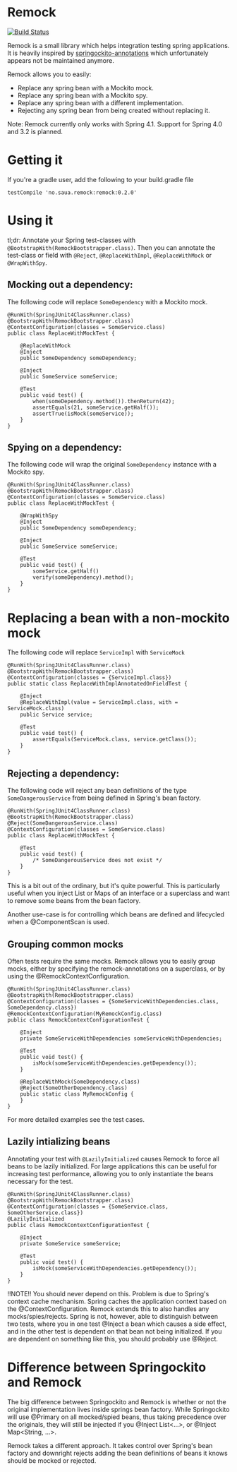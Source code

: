 # Remock

[![Build Status](https://travis-ci.org/ksaua/remock.svg?branch=master)](https://travis-ci.org/ksaua/remock)

Remock is a small library which helps integration testing spring applications.
It is heavily inspired by [springockito-annotations](https://bitbucket.org/kubek2k/springockito/wiki/Home) which
unfortunately appears not be maintained anymore.

Remock allows you to easily:

* Replace any spring bean with a Mockito mock.
* Replace any spring bean with a Mockito spy.
* Replace any spring bean with a different implementation.
* Rejecting any spring bean from being created without replacing it.

Note: Remock currently only works with Spring 4.1. Support for Spring 4.0 and 3.2 is planned.

# Getting it

If you're a gradle user, add the following to your build.gradle file

    testCompile 'no.saua.remock:remock:0.2.0'

# Using it

tl;dr: Annotate your Spring test-classes with `@BootstrapWith(RemockBootstrapper.class)`. Then you can annotate the
test-class or field with `@Reject`, `@ReplaceWithImpl`, `@ReplaceWithMock` or `@WrapWithSpy`.

## Mocking out a dependency:

The following code will replace `SomeDependency` with a Mockito mock.

    @RunWith(SpringJUnit4ClassRunner.class)
    @BootstrapWith(RemockBootstrapper.class)
    @ContextConfiguration(classes = SomeService.class)
    public class ReplaceWithMockTest {

        @ReplaceWithMock
        @Inject
        public SomeDependency someDependency;

        @Inject
        public SomeService someService;

        @Test
        public void test() {
            when(someDependency.method()).thenReturn(42);
            assertEquals(21, someService.getHalf());
            assertTrue(isMock(someService));
        }
    }

## Spying on a dependency:

The following code will wrap the original `SomeDependency` instance with a Mockito spy.

    @RunWith(SpringJUnit4ClassRunner.class)
    @BootstrapWith(RemockBootstrapper.class)
    @ContextConfiguration(classes = SomeService.class)
    public class ReplaceWithMockTest {

        @WrapWithSpy
        @Inject
        public SomeDependency someDependency;

        @Inject
        public SomeService someService;

        @Test
        public void test() {
            someService.getHalf()
            verify(someDependency).method();
        }
    }

# Replacing a bean with a non-mockito mock

The following code will replace `ServiceImpl` with `ServiceMock`

    @RunWith(SpringJUnit4ClassRunner.class)
    @BootstrapWith(RemockBootstrapper.class)
    @ContextConfiguration(classes = {ServiceImpl.class})
    public static class ReplaceWithImplAnnotatedOnFieldTest {

        @Inject
        @ReplaceWithImpl(value = ServiceImpl.class, with = ServiceMock.class)
        public Service service;

        @Test
        public void test() {
            assertEquals(ServiceMock.class, service.getClass());
        }
    }

## Rejecting a dependency:

The following code will reject any bean definitions of the type `SomeDangerousService` from being defined in
Spring's bean factory.

    @RunWith(SpringJUnit4ClassRunner.class)
    @BootstrapWith(RemockBootstrapper.class)
    @Reject(SomeDangerousService.class)
    @ContextConfiguration(classes = SomeService.class)
    public class ReplaceWithMockTest {

        @Test
        public void test() {
            /* SomeDangerousService does not exist */
        }
    }

This is a bit out of the ordinary, but it's quite powerful. This is particularly useful when you inject List or Maps of
 an interface or a superclass and want to remove some beans from the bean factory.

Another use-case is for controlling which beans are defined and lifecycled when a @ComponentScan is used.

## Grouping common mocks

Often tests require the same mocks. Remock allows you to easily group mocks, either by specifying the remock-annotations
on a superclass, or by using the @RemockContextConfiguration.

    @RunWith(SpringJUnit4ClassRunner.class)
    @BootstrapWith(RemockBootstrapper.class)
    @ContextConfiguration(classes = {SomeServiceWithDependencies.class, SomeDependency.class})
    @RemockContextConfiguration(MyRemockConfig.class)
    public class RemockContextConfigurationTest {

        @Inject
        private SomeServiceWithDependencies someServiceWithDependencies;

        @Test
        public void test() {
            isMock(someServiceWithDependencies.getDependency());
        }

        @ReplaceWithMock(SomeDependency.class)
        @Reject(SomeOtherDependency.class)
        public static class MyRemockConfig {
        }
    }

For more detailed examples see the test cases.

## Lazily intializing beans

Annotating your test with `@LazilyInitialized` causes Remock to force all beans to be lazily initialized. For large
applications this can be useful for increasing test performance, allowing you to only instantiate the beans necessary
for the test.

    @RunWith(SpringJUnit4ClassRunner.class)
    @BootstrapWith(RemockBootstrapper.class)
    @ContextConfiguration(classes = {SomeService.class, SomeOtherService.class})
    @LazilyInitialized
    public class RemockContextConfigurationTest {

        @Inject
        private SomeService someService;

        @Test
        public void test() {
            isMock(someServiceWithDependencies.getDependency());
        }
    }



!!NOTE!! You should never depend on this. Problem is due to Spring's context cache mechanism. Spring caches the
application context based on the @ContextConfiguration. Remock extends this to also handles any
mocks/spies/rejects. Spring is not, however, able to distinguish between two tests, where you in one test @Inject a bean
which causes a side effect, and in the other test is dependent on that bean not being initialized. If you are
dependent on something like this, you should probably use @Reject.

# Difference between Springockito and Remock

The big difference between Springockito and Remock is whether or not the original implementation lives inside springs
bean factory. While Springockito will use @Primary on all mocked/spied beans, thus taking precedence over the originals,
they will still be injected if you @Inject List<...>, or @Inject Map<String, ...>.

Remock takes a different approach. It takes control over Spring's bean factory and downright rejects adding the
bean definitions of beans it knows should be mocked or rejected.
